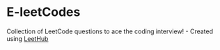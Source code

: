 # E-leetCodes
Collection of LeetCode questions to ace the coding interview! - Created using [LeetHub](https://github.com/QasimWani/LeetHub)
